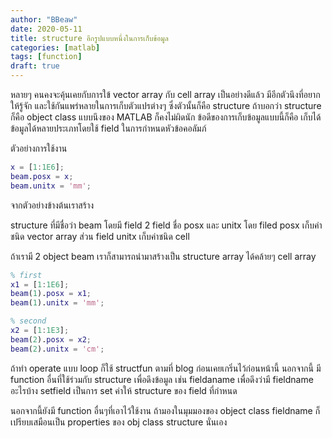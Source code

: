 ```yaml
---
author: "BBeaw"
date: 2020-05-11
title: structure อีกรูปแบบหนึ่งในการเก็บข้อมูล
categories: [matlab]
tags: [function]
draft: true
---
```


หลายๆ คนคงจะคุ้นเคยกับการใข้ vector array กับ cell array เป็นอย่างดีแล้ว มีอีกตัวนึงที่อยากให้รู้จัก และใช้กันแพร่หลายในการเก็บตัวแปรต่างๆ ซึ่งตัวนั้นก็คือ structure ถ้าบอกว่า structure ก็คือ object class แบบนึงของ MATLAB ก็คงไม่ผิดนัก ข้อดีของการเก็บข้อมูลแบบนี้ก็คือ เก็บได้ข้อมูลได้หลายประเภทโดยใช้ field ในการกำหนดหัวข้อคอลัมภ์

ตัวอย่างการใช้งาน 

```MATLAB
x = [1:1E6];
beam.posx = x;
beam.unitx = 'mm';
```
จากตัวอย่างข้างต้นเราสร้าง

structure ที่มีชื่อว่า beam โดยมี field 2 field ชื่อ posx และ unitx โดย filed posx เก็บค่าชนิด vector array ส่วน field unitx เก็บค่าชนิด cell

ถ้าเรามี 2 object beam เราก็สามารถนำมาสร้างเป็น structure array ได้คล้ายๆ cell array   

```MATLAB
% first 
x1 = [1:1E6];
beam(1).posx = x1;
beam(1).unitx = 'mm';

% second
x2 = [1:1E3];
beam(2).posx = x2;
beam(2).unitx = 'cm';
```

ถ้าทำ operate แบบ loop ก็ใช้ structfun ตามที่ blog ก่อนเคยเกริ่นไว้ก่อนหน้านี้
นอกจากนี้ มี function อื่นที่ใช้ร่วมกับ structure เพื่อดึงข้อมูล เช่น fieldaname เพื่อดึงว่ามี fieldname อะไรบ้าง setfield เป็นการ set ค่าให้ structure ของ field ที่กำหนด

นอกจากนี้ยังมี function อื่นๆที่เอาไว้ใช้งาน ถ้ามองในมุมมองของ object class fieldname ก็เปรียบเสมือนเป็น properties ของ obj class structure นั่นเอง
